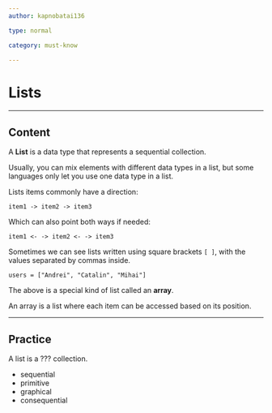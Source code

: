 ```yaml
---
author: kapnobatai136

type: normal

category: must-know

---
```


# Lists

---
## Content

A **List** is a data type that represents a sequential collection.

Usually, you can mix elements with different data types in a list, but some languages only let you use one data type in a list.

Lists items commonly have a direction:

```plain-text
item1 -> item2 -> item3
```

Which can also point both ways if needed:

```plain-text
item1 <- -> item2 <- -> item3
```

Sometimes we can see lists written using square brackets `[ ]`, with the values separated by commas inside.

```plain-text
users = ["Andrei", "Catalin", "Mihai"]
```

The above is a special kind of list called an **array**.

An array is a list where each item can be accessed based on its position.

---
## Practice

A list is a ??? collection.

- sequential
- primitive
- graphical
- consequential